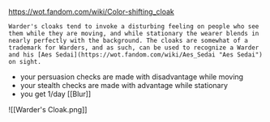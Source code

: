 https://wot.fandom.com/wiki/Color-shifting_cloak

```ad-item
Warder's cloaks tend to invoke a disturbing feeling on people who see them while they are moving, and while stationary the wearer blends in nearly perfectly with the background. The cloaks are somewhat of a trademark for Warders, and as such, can be used to recognize a Warder and his [Aes Sedai](https://wot.fandom.com/wiki/Aes_Sedai "Aes Sedai") on sight.
```

- your persuasion checks are made with disadvantage while moving
- your stealth checks are made with advantage while stationary
- you get 1/day [[Blur]]

![[Warder's Cloak.png]]
